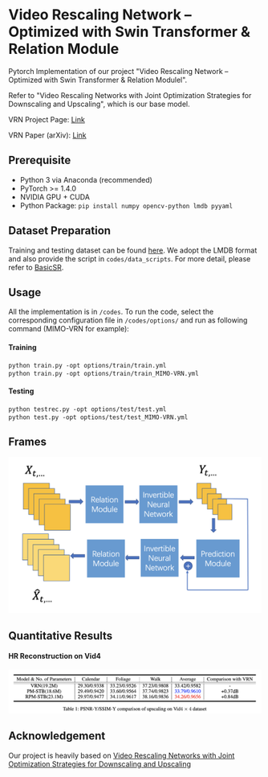 # Video Rescaling Network – Optimized with Swin Transformer & Relation Module
Pytorch Implementation of our project "Video Rescaling Network – Optimized with Swin Transformer & Relation Modulel".

Refer to "Video Rescaling Networks with Joint Optimization Strategies for Downscaling and Upscaling", which is our base model.

VRN Project Page: [Link](https://ding3820.github.io/MIMO-VRN/)

VRN Paper (arXiv): [Link](https://arxiv.org/abs/2103.14858)


## Prerequisite
- Python 3 via Anaconda (recommended)
- PyTorch >= 1.4.0
- NVIDIA GPU + CUDA
- Python Package: `pip install numpy opencv-python lmdb pyyaml`

## Dataset Preparation
Training and testing dataset can be found [here](http://toflow.csail.mit.edu/). 
We adopt the LMDB format and also provide the script in `codes/data_scripts`. 
For more detail, please refer to [BasicSR](https://github.com/xinntao/BasicSR).

## Usage
All the implementation is in `/codes`. To run the code, 
select the corresponding configuration file in `/codes/options/` and run as following command (MIMO-VRN for example):
#### Training
```
python train.py -opt options/train/train.yml
python train.py -opt options/train/train_MIMO-VRN.yml
```
#### Testing
```
python testrec.py -opt options/test/test.yml
python test.py -opt options/test/test_MIMO-VRN.yml
```

## Frames
![frames](frame.png)

## Quantitative Results 
#### HR Reconstruction on Vid4
![table1](table1.png)

## Acknowledgement
Our project is heavily based on [Video Rescaling Networks with Joint Optimization Strategies for Downscaling and Upscaling](https://ding3820.github.io/MIMO-VRN/) 
